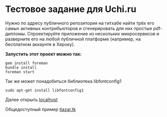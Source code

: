 # Тестовое задание для Uchi.ru

Нужно по адресу публичного репозитория на гитхабе найти трёх его самых активных контрибьюторов и сгенерировать для них простые pdf-дипломы. Спроектируйте приложение из нескольких микросервисов и разверните его на любой публичной платформе (например, на бесплатном аккаунте в Хероку). 

**Запустить этот проект можно так:**
```
gem install foreman
bundle install
foreman start
```

Так же может понадобиться библиотека libfontconfig1
```
sudo apt-get install libfontconfig1
```
Далее открыть [localhost](http://localhost)

Общедоступный пример [tiazar.tk](http://tiazar.tk/)
